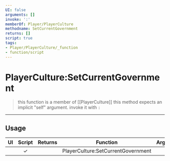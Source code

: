 ```yaml
---
UI: false
arguments: []
invoke: ':'
memberOf: Player/PlayerCulture
methodname: SetCurrentGovernment
returns: []
script: true
tags:
- Player/PlayerCulture/_function
- function/script
---
```

# PlayerCulture:SetCurrentGovernment
> this function is a member of [[PlayerCulture]]
> this method expects an implicit "self" argument. invoke it with `:`
-----
## Usage
|  UI | Script | Returns | Function | Arguments |
|:---:|:------:|-------:|:--------:|:---------|
| |✓||PlayerCulture:SetCurrentGovernment||
